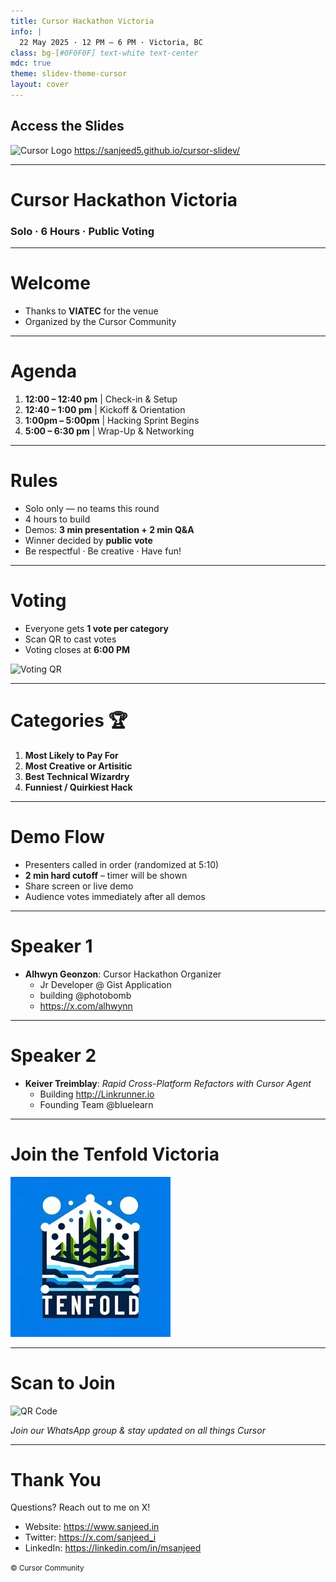 ```yaml
---
title: Cursor Hackathon Victoria
info: |
  22 May 2025 · 12 PM – 6 PM · Victoria, BC
class: bg-[#0F0F0F] text-white text-center
mdc: true
theme: slidev-theme-cursor
layout: cover
---
```


<div class="flex flex-col items-center gap-4">
  <h2 class="text-2xl font-bold">Access the Slides</h2>
  <img src="./assets/slides_qr.png" alt="Cursor Logo" class="mx-auto" />
  <a href="https://sanjeed5.github.io/cursor-slidev/" class="text-lg hover:underline">https://sanjeed5.github.io/cursor-slidev/</a>
</div>

---

<GlowBackground>
  <h1 class="text-6xl md:text-8xl font-bold tracking-tight text-white">Cursor Hackathon Victoria</h1>
  <h3 class="text-xl mt-6">Solo · 6 Hours · Public Voting</h3>
</GlowBackground>

---

# Welcome

- Thanks to **VIATEC** for the venue
- Organized by the Cursor Community

---

# Agenda

1. **12:00 – 12:40 pm** | Check-in & Setup
2. **12:40 – 1:00 pm** | Kickoff & Orientation
3. **1:00pm – 5:00pm** | Hacking Sprint Begins
4. **5:00 – 6:30 pm** | Wrap-Up & Networking

---

# Rules

- Solo only — no teams this round
- 4 hours to build
- Demos: **3 min presentation + 2 min Q&A**
- Winner decided by **public vote**
- Be respectful · Be creative · Have fun!

---

# Voting

- Everyone gets **1 vote per category**
- Scan QR to cast votes
- Voting closes at **6:00 PM**

<div class="flex flex-col items-center gap-4">
  <img src="./assets/vote_qr.png" alt="Voting QR" class="w-64" />
</div>

---

# Categories 🏆

1. **Most Likely to Pay For**
2. **Most Creative or Artisitic**
3. **Best Technical Wizardry**
4. **Funniest / Quirkiest Hack**

---

# Demo Flow

- Presenters called in order (randomized at 5:10)
- **2 min hard cutoff** – timer will be shown
- Share screen or live demo
- Audience votes immediately after all demos

---

# Speaker 1

- **Alhwyn Geonzon**: Cursor Hackathon Organizer
  - Jr Developer @ Gist Application
  - building @photobomb
  - https://x.com/alhwynn

---

# Speaker 2

- **Keiver Treimblay**: _Rapid Cross-Platform Refactors with Cursor Agent_
  - Building http://Linkrunner.io
  - Founding Team @bluelearn

---

# Join the Tenfold Victoria

<div class="flex items-center justify-center h-full">
<img src="./assets/tenfold.jpeg" alt="Tenfold Victoria" class="w-96" />
</div>

---

# Scan to Join

<div class="flex items-center justify-center h-full">
<img src="./assets/cursor_india_qr.jpeg" alt="QR Code" class="w-64" />
</div>

_Join our WhatsApp group & stay updated on all things Cursor_

---

# Thank You

Questions? Reach out to me on X!

- Website: <https://www.sanjeed.in>
- Twitter: <https://x.com/sanjeed_i>
- LinkedIn: <https://linkedin.com/in/msanjeed>

<small>© Cursor Community</small>
